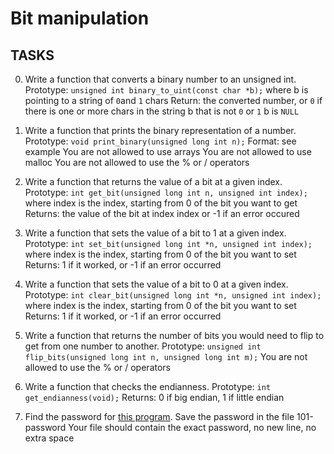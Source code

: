 # Bit manipulation

## TASKS

0. Write a function that converts a binary number to an unsigned int.
Prototype: `unsigned int binary_to_uint(const char *b);`
where b is pointing to a string of `0`and `1` chars
Return: the converted number, or `0` if
there is one or more chars in the string b that is not `0` or `1`
b is `NULL`

1. Write a function that prints the binary representation of a number.
Prototype: `void print_binary(unsigned long int n);`
Format: see example
You are not allowed to use arrays
You are not allowed to use malloc
You are not allowed to use the % or / operators

2. Write a function that returns the value of a bit at a given index.
Prototype: `int get_bit(unsigned long int n, unsigned int index);`
where index is the index, starting from 0 of the bit you want to get
Returns: the value of the bit at index index or -1 if an error occured

3. Write a function that sets the value of a bit to 1 at a given index.
Prototype: `int set_bit(unsigned long int *n, unsigned int index);`
where index is the index, starting from 0 of the bit you want to set
Returns: 1 if it worked, or -1 if an error occurred

4. Write a function that sets the value of a bit to 0 at a given index.
Prototype: `int clear_bit(unsigned long int *n, unsigned int index);`
where index is the index, starting from 0 of the bit you want to set
Returns: 1 if it worked, or -1 if an error occurred

5. Write a function that returns the number of bits you would need to flip to get from one number to another.
Prototype: `unsigned int flip_bits(unsigned long int n, unsigned long int m);`
You are not allowed to use the % or / operators

6. Write a function that checks the endianness.
Prototype: `int get_endianness(void);`
Returns: 0 if big endian, 1 if little endian

7. Find the password for [this program](https://github.com/alx-tools/0x13.c).
Save the password in the file 101-password
Your file should contain the exact password, no new line, no extra space

